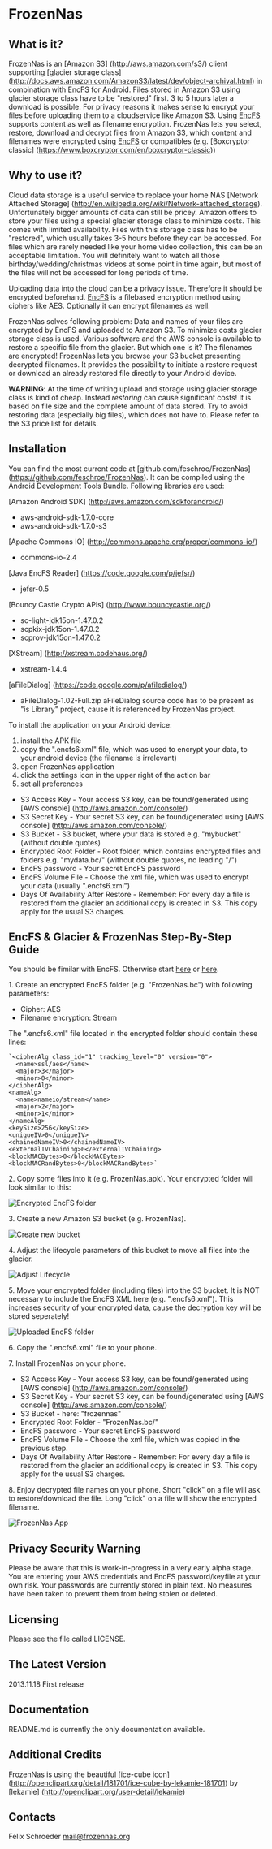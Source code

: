 FrozenNas
=========

What is it?
-----------

FrozenNas is an [Amazon S3] (http://aws.amazon.com/s3/) client supporting [glacier storage class] (http://docs.aws.amazon.com/AmazonS3/latest/dev/object-archival.html) in combination with [EncFS](http://en.wikipedia.org/wiki/EncFS) for Android.
Files stored in Amazon S3 using glacier storage class have to be "restored" first. 3 to 5 hours later a download is possible.
For privacy reasons it makes sense to encrypt your files before uploading them to a cloudservice like Amazon S3. Using [EncFS](http://en.wikipedia.org/wiki/EncFS) supports content as well as filename 
encryption. FrozenNas lets you select, restore, download and decrypt files from Amazon S3, which content and filenames were encrypted using [EncFS](http://en.wikipedia.org/wiki/EncFS) or compatibles (e.g. [Boxcryptor classic] (https://www.boxcryptor.com/en/boxcryptor-classic))
 
Why to use it?
--------------

Cloud data storage is a useful service to replace your home NAS [Network Attached Storage] (http://en.wikipedia.org/wiki/Network-attached_storage).
Unfortunately bigger amounts of data can still be pricey. Amazon offers to store your files using a special glacier storage class to minimize costs.
This comes with limited availability. Files with this storage class has to be "restored", which usually takes 3-5 hours before they can be accessed.
For files which are rarely needed like your home video collection, this can be an acceptable limitation. You will definitely want to watch all those birthday/wedding/christmas videos
at some point in time again, but most of the files will not be accessed for long periods of time.

Uploading data into the cloud can be a privacy issue. Therefore it should be encrypted beforehand. [EncFS](http://en.wikipedia.org/wiki/EncFS) is a filebased
encryption method using ciphers like AES. Optionally it can encrypt filenames as well.

FrozenNas solves following problem: Data and names of your files are encrypted by EncFS and uploaded to Amazon S3. To minimize costs glacier storage class is used.
Various software and the AWS console is available to restore a specific file from the glacier. But which one is it? The filenames are encrypted! FrozenNas lets you
browse your S3 bucket presenting decrypted filenames. It provides the possibility to initiate a restore request or download an already restored file directly to your
Android device.

__WARNING__: At the time of writing upload and storage using glacier storage class is kind of cheap. Instead _restoring_ can cause significant costs! It is based on file size and the complete amount of data stored.
Try to avoid restoring data (especially big files), which does not have to. Please refer to the S3 price list for details.  

Installation
------------

You can find the most current code at [github.com/feschroe/FrozenNas] (https://github.com/feschroe/FrozenNas).
It can be compiled using the Android Development Tools Bundle. Following libraries are used:

[Amazon Android SDK] (http://aws.amazon.com/sdkforandroid/)
+ aws-android-sdk-1.7.0-core
+ aws-android-sdk-1.7.0-s3

[Apache Commons IO] (http://commons.apache.org/proper/commons-io/)
+ commons-io-2.4 

[Java EncFS Reader] (https://code.google.com/p/jefsr/)
+ jefsr-0.5

[Bouncy Castle Crypto APIs] (http://www.bouncycastle.org/)
+ sc-light-jdk15on-1.47.0.2
+ scpkix-jdk15on-1.47.0.2
+ scprov-jdk15on-1.47.0.2

[XStream] (http://xstream.codehaus.org/)
+ xstream-1.4.4

[aFileDialog] (https://code.google.com/p/afiledialog/)
+ aFileDialog-1.02-Full.zip
aFileDialog source code has to be present as "is Library" project, cause it is referenced by FrozenNas project.

To install the application on your Android device:

1. install the APK file
2. copy the ".encfs6.xml" file, which was used to encrypt your data, to your android device (the filename is irrelevant)
3. open FrozenNas application
4. click the settings icon in the upper right of the action bar
5. set all preferences
+ S3 Access Key - Your access S3 key, can be found/generated using [AWS console] (http://aws.amazon.com/console/) 
+ S3 Secret Key - Your secret S3 key, can be found/generated using [AWS console] (http://aws.amazon.com/console/)
+ S3 Bucket - S3 bucket, where your data is stored e.g. "mybucket" (without double quotes)
+ Encrypted Root Folder - Root folder, which contains encrypted files and folders e.g. "mydata.bc/" (without double quotes, no leading "/")
+ EncFS password - Your secret EncFS password
+ EncFS Volume File - Choose the xml file, which was used to encrypt your data (usually ".encfs6.xml")
+ Days Of Availability After Restore - Remember: For every day a file is restored from the glacier an additional copy is created in S3. This copy apply for the usual S3 charges.

EncFS & Glacier & FrozenNas Step-By-Step Guide
------------------------------------------------

You should be fimilar with EncFS. Otherwise start [here](http://en.wikipedia.org/wiki/EncFS) or [here](http://www.arg0.net/encfs).

1\. Create an encrypted EncFS folder (e.g. "FrozenNas.bc") with following parameters:
+ Cipher: AES
+ Filename encryption: Stream

The ".encfs6.xml" file located in the encrypted folder should contain these lines:

    `<cipherAlg class_id="1" tracking_level="0" version="0">
      <name>ssl/aes</name>
      <major>3</major>
      <minor>0</minor>
    </cipherAlg>
    <nameAlg>
      <name>nameio/stream</name>
      <major>2</major>
      <minor>1</minor>
    </nameAlg>
    <keySize>256</keySize>
    <uniqueIV>0</uniqueIV>
    <chainedNameIV>0</chainedNameIV>
    <externalIVChaining>0</externalIVChaining>
    <blockMACBytes>0</blockMACBytes>
    <blockMACRandBytes>0</blockMACRandBytes>`
    

2\. Copy some files into it (e.g. FrozenNas.apk). Your encrypted folder will look similar to this:

![Encrypted EncFS folder](https://github.com/feschroe/FrozenNas/raw/gh-pages/images/Folder_example.JPG "Encrypted EncFS folder")

3\. Create a new Amazon S3 bucket (e.g. FrozenNas).

![Create new bucket](https://github.com/feschroe/FrozenNas/raw/gh-pages/images/S3_bucket.JPG "Create new bucket")

4\. Adjust the lifecycle parameters of this bucket to move all files into the glacier.

![Adjust Lifecycle](https://github.com/feschroe/FrozenNas/raw/gh-pages/images/S3_lifetime.JPG "Adjust Lifecycle")

5\. Move your encrypted folder (including files) into the S3 bucket. It is NOT necessary to include the EncFS XML here (e.g. ".encfs6.xml").
This increases security of your encrypted data, cause the decryption key will be stored seperately!
 
![Uploaded EncFS folder](https://github.com/feschroe/FrozenNas/raw/gh-pages/images/S3_folder.JPG "Uploaded EncFS folder")

6\. Copy the ".encfs6.xml" file to your phone.

7\. Install FrozenNas on your phone. 

+ S3 Access Key - Your access S3 key, can be found/generated using [AWS console] (http://aws.amazon.com/console/) 
+ S3 Secret Key - Your secret S3 key, can be found/generated using [AWS console] (http://aws.amazon.com/console/)
+ S3 Bucket - here: "frozennas"
+ Encrypted Root Folder - "FrozenNas.bc/"
+ EncFS password - Your secret EncFS password
+ EncFS Volume File - Choose the xml file, which was copied in the previous step.
+ Days Of Availability After Restore - Remember: For every day a file is restored from the glacier an additional copy is created in S3. This copy apply for the usual S3 charges.

8\. Enjoy decrypted file names on your phone. Short "click" on a file will ask to restore/download the file. Long "click" on a file will show the encrypted filename.

![FrozenNas App](https://raw.github.com/feschroe/FrozenNas/gh-pages/images/frozennas_app.JPG "FrozenNas App")


Privacy Security Warning
------------------------

Please be aware that this is work-in-progress in a very early alpha stage. You are entering your AWS credentials
and EncFS password/keyfile at your own risk. Your passwords are currently stored in plain text. No measures
have been taken to prevent them from being stolen or deleted. 

Licensing
---------

Please see the file called LICENSE.

The Latest Version
------------------

2013.11.18 First release

Documentation
-------------

README.md is currently the only documentation available.

Additional Credits
-----------------

FrozenNas is using the beautiful [ice-cube icon] (http://openclipart.org/detail/181701/ice-cube-by-lekamie-181701) by [lekamie] (http://openclipart.org/user-detail/lekamie)

Contacts
--------

Felix Schroeder <mail@frozennas.org>